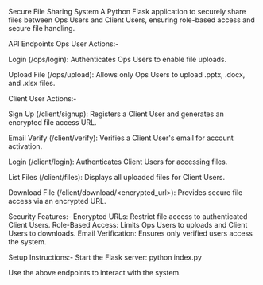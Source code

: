 Secure File Sharing System
A Python Flask application to securely share files between Ops Users and Client Users, ensuring role-based access and secure file handling.

API Endpoints
Ops User Actions:-

Login (/ops/login):
Authenticates Ops Users to enable file uploads.

Upload File (/ops/upload):
Allows only Ops Users to upload .pptx, .docx, and .xlsx files.

Client User Actions:-

Sign Up (/client/signup):
Registers a Client User and generates an encrypted file access URL.

Email Verify (/client/verify):
Verifies a Client User's email for account activation.

Login (/client/login):
Authenticates Client Users for accessing files.

List Files (/client/files):
Displays all uploaded files for Client Users.

Download File (/client/download/<encrypted_url>):
Provides secure file access via an encrypted URL.

Security Features:-
Encrypted URLs: Restrict file access to authenticated Client Users.
Role-Based Access: Limits Ops Users to uploads and Client Users to downloads.
Email Verification: Ensures only verified users access the system.

Setup Instructions:-
Start the Flask server:
python index.py

Use the above endpoints to interact with the system.
